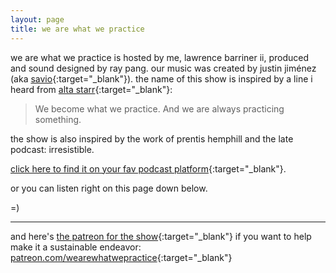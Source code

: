 ```yaml
---
layout: page
title: we are what we practice
---
```


we are what we practice is hosted by me, lawrence barriner ii, produced and sound designed by ray pang. our music was created by justin jiménez (aka [savio](https://soundcloud.com/saviofromboston){:target="_blank"}). the name of this show is inspired by a line i heard from [alta starr](https://makingandbeing.com/chapters/entry-points/cultivating-the-self.html){:target="_blank"}:

> We become what we practice. And we are always practicing something. 

the show is also inspired by the work of prentis hemphill and the late podcast: irresistible. 


[click here to find it on your fav podcast platform](https://www.buzzsprout.com/2282592/share){:target="_blank"}.

or you can listen right on this page down below. 

=)

---

<div id='buzzsprout-large-player'></div><script type='text/javascript' charset='utf-8' src='https://www.buzzsprout.com/2282592.js?container_id=buzzsprout-large-player&player=large'></script>

and here's [the patreon for the show](https://www.patreon.com/wearewhatwepractice){:target="_blank"} if you want to help make it a sustainable endeavor: [patreon.com/wearewhatwepractice](https://www.patreon.com/wearewhatwepractice){:target="_blank"}

<!-- <iframe width="100%" height="300" scrolling="no" frameborder="no" allow="autoplay" src="https://w.soundcloud.com/player/?url=https%3A//api.soundcloud.com/playlists/1685083152&color=%23b6d3a5&auto_play=false&hide_related=false&show_comments=true&show_user=true&show_reposts=false&show_teaser=true&visual=true"></iframe><div style="font-size: 10px; color: #cccccc;line-break: anywhere;word-break: normal;overflow: hidden;white-space: nowrap;text-overflow: ellipsis; font-family: Interstate,Lucida Grande,Lucida Sans Unicode,Lucida Sans,Garuda,Verdana,Tahoma,sans-serif;font-weight: 100;"><a href="https://soundcloud.com/lawrence-barriner-ii" title="Lawrence Barriner, II" target="_blank" style="color: #cccccc; text-decoration: none;">Lawrence Barriner, II</a> · <a href="https://soundcloud.com/lawrence-barriner-ii/sets/we-are-what-we-practice" title="Sneak preview: We Are What We Practice" target="_blank" style="color: #cccccc; text-decoration: none;">Sneak preview: We Are What We Practice</a></div> -->
